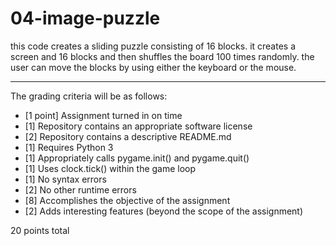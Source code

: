 # 04-image-puzzle

this code creates a sliding puzzle consisting of 16 blocks. it creates
a screen and 16 blocks and then shuffles the board 100 times randomly.
the user can move the blocks by using either the keyboard or the mouse.

---

The grading criteria will be as follows:

* [1 point] Assignment turned in on time
* [1] Repository contains an appropriate software license
* [2] Repository contains a descriptive README.md
* [1] Requires Python 3
* [1] Appropriately calls pygame.init() and pygame.quit()
* [1] Uses clock.tick() within the game loop
* [1] No syntax errors
* [2] No other runtime errors
* [8] Accomplishes the objective of the assignment
* [2] Adds interesting features (beyond the scope of the assignment)

20 points total